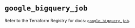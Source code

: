 # `google_bigquery_job`

Refer to the Terraform Registry for docs: [`google_bigquery_job`](https://registry.terraform.io/providers/hashicorp/google-beta/6.24.0/docs/resources/google_bigquery_job).
